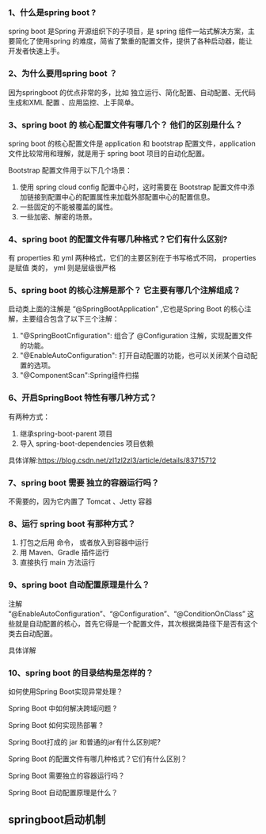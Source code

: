 ### 1、什么是spring boot ?

spring boot 是Spring 开源组织下的子项目，是 spring 组件一站式解决方案，主要简化了使用spring 的难度，简省了繁重的配置文件，提供了各种启动器，能让开发者快速上手。

### 2、为什么要用spring boot ？

因为springboot 的优点非常的多，比如 独立运行、简化配置、自动配置、无代码生成和XML 配置 、应用监控、上手简单。

### 3、spring boot 的 核心配置文件有哪几个？ 他们的区别是什么？

spring boot 的核心配置文件是 application 和 bootstrap 配置文件，application 文件比较常用和理解，就是用于 spring boot 项目的自动化配置。

Bootstrap 配置文件用于以下几个场景：

1. 使用 spring cloud config 配置中心时，这时需要在 Bootstrap 配置文件中添加链接到配置中心的配置属性来加载外部配置中心的配置信息。
2. 一些固定的不能被覆盖的属性。
3. 一些加密、解密的场景。

### 4、spring boot 的配置文件有哪几种格式？它们有什么区别?

有 properties 和 yml 两种格式，它们的主要区别在于书写格式不同， properties 是赋值 类的， yml 则是层级很严格

### 5、spring boot  的核心注解是那个？ 它主要有哪几个注解组成？

启动类上面的注解是 “@SpringBootApplication” ,它也是Spring Boot 的核心注解，主要组合包含了以下三个注解：

1. "@SpringBootCnfiguration": 组合了 @Configuration 注解，实现配置文件的功能。
2. "@EnableAutoConfiguration": 打开自动配置的功能，也可以关闭某个自动配置的选项。
3. "@ComponentScan":Spring组件扫描

### 6、开启SpringBoot 特性有哪几种方式？

有两种方式：

1. 继承spring-boot-parent 项目
2. 导入 spring-boot-dependencies 项目依赖

具体详解:https://blog.csdn.net/zl1zl2zl3/article/details/83715712

### 7、spring boot 需要 独立的容器运行吗？

不需要的，因为它内置了 Tomcat 、Jetty 容器

### 8、运行 spring boot 有那种方式？

1. 打包之后用 命令， 或者放入到容器中运行
2. 用 Maven、Gradle 插件运行
3. 直接执行 main 方法运行

### 9、spring boot 自动配置原理是什么？

注解 “@EnableAutoConfiguration”、“@Configuration”、“@ConditionOnClass” 这些就是自动配置的核心，首先它得是一个配置文件，其次根据类路径下是否有这个类去自动配置。

具体详解

### 10、spring boot 的目录结构是怎样的？





 如何使用Spring Boot实现异常处理？

 Spring Boot 中如何解决跨域问题 ?

Spring Boot 如何实现热部署 ?

 Spring Boot打成的 jar 和普通的jar有什么区别呢?

Spring Boot 的配置文件有哪几种格式？它们有什么区别？

Spring Boot 需要独立的容器运行吗？

Spring Boot 自动配置原理是什么？

## springboot启动机制